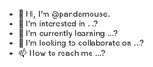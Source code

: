 - 👋 Hi, I’m @pandamouse.
- 👀 I’m interested in ...?
- 🌱 I’m currently learning ...?
- 💞️ I’m looking to collaborate on ...?
- 📫 How to reach me ...?

<!---
pandamouse/pandamouse is a ✨ special ✨ repository because its `README.md` (this file) appears on your GitHub profile.
You can click the Preview link to take a look at your changes.
--->
